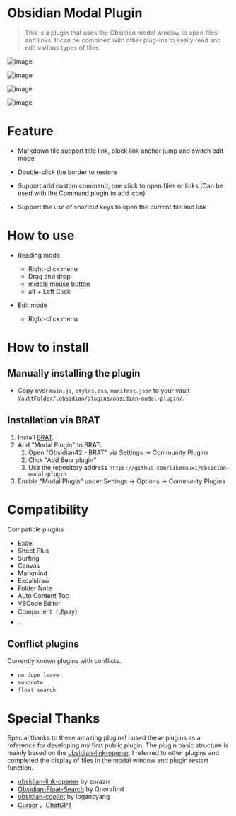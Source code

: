 # Obsidian Modal Plugin



> This is a plugin that uses the Obsidian modal window to open files and links. It can be combined with other plug-ins to easily read and edit various types of files



![image](https://github.com/user-attachments/assets/dd59221d-701e-4ca6-9235-807c2b5ea1fa)



![image](https://github.com/user-attachments/assets/f826b237-f1b9-4b3a-bf1b-2b2c43a32325)



![image](https://github.com/user-attachments/assets/c4784538-03d7-4ad2-bd91-8bdb8d07461b)



![image](https://github.com/user-attachments/assets/9c9a4099-45e8-42c6-af70-3f0d3a6de41a)




# Feature

- Markdown file support title link, block link anchor jump and switch edit mode

- Double-click the border to restore

- Support add custom command, one click to open files or links (Can be used with the Command plugin to add icon)

- Support the use of shortcut keys to open the current file and link

# How to use

- Reading mode 
  - Right-click menu
  - Drag and drop
  - middle mouse button
  - alt + Left Click

- Edit mode 
  - Right-click menu

# How to install

## Manually installing the plugin

- Copy over `main.js`, `styles.css`, `manifest.json` to your vault `VaultFolder/.obsidian/plugins/obsidian-modal-plugin/`.

## Installation via BRAT

1. Install [BRAT](https://github.com/TfTHacker/obsidian42-brat).
2. Add "Modal Plugin" to BRAT:
   1. Open "Obsidian42 - BRAT" via Settings → Community Plugins
   2. Click "Add Beta plugin"
   3. Use the repository address `https://github.com/likemuuxi/obsidian-modal-plugin`
3. Enable "Modal Plugin" under Settings → Options → Community Plugins

# Compatibility

Compatible plugins
- Excel
- Sheet Plus
- Surfing
- Canvas
- Markmind
- Excalidraw
- Folder Note
- Auto Content Toc
- VSCode Editor
- Component（💰pay）
- ...

## Conflict plugins

Currently known plugins with conflicts.

- `no dupe leave`
- `mononote`
- `float search`



# Special Thanks

Special thanks to these amazing plugins! I used these plugins as a reference for developing my first public plugin. The plugin basic structure is mainly based on the [obsidian-link-opener](https://github.com/zorazrr/obsidian-link-opener). I referred to other plugins and completed the display of files in the modal window and plugin restart function.

- [obsidian-link-opener](https://github.com/zorazrr/obsidian-link-opener) by zorazrr
- [Obsidian-Float-Search](https://github.com/Quorafind/Obsidian-Float-Search) by Quorafind
- [obsidian-copilot](https://github.com/logancyang/obsidian-copilot) by logancyang
- [Cursor](https://www.cursor.com/) 、[ChatGPT](https://chatgpt.com/)
